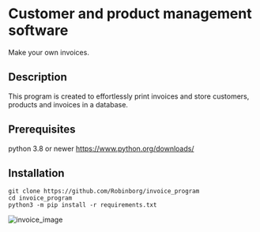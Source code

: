 # Customer and product management software
Make your own invoices.
## Description
This program is created to effortlessly print invoices and store customers, products and invoices in a database. 
## Prerequisites 
python 3.8 or newer https://www.python.org/downloads/
## Installation
    git clone https://github.com/Robinborg/invoice_program
    cd invoice_program
    python3 -m pip install -r requirements.txt
![invoice_image](https://github.com/Robinborg/images/blob/main/Screenshot%202021-11-12%20at%2017.42.41.png?raw=true)
